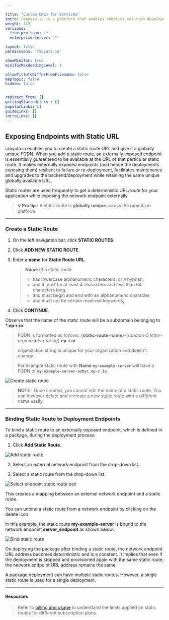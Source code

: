 ```yaml
---

title: "Custom URLs for Services"
intro: rapyuta.io is a platform that enables robotics solution development by providing the necessary software infrastructure and facilitating the interaction between multiple stakeholders who contribute to the solution development.
weight: 343
versions:
  free-pro-team: '*'
  enterprise-server: '*'

layout: false
permissions: 'rapyuta.io'

showMiniToc: true
miniTocMaxHeadingLevel: 4

allowTitleToDifferFromFilename: false
mapTopic: false
hidden: false


redirect_from: []
gettingStartedLinks : []
popularLinks: []
guideLinks: []
introLinks: {}
---
```

## Exposing Endpoints with Static URL

rapyuta.io enables you to create a static route URL and give it a globally unique FQDN. When you add a static route, an externally exposed endpoint is essentially guaranteed to be available at the URL of that particular static route. It makes externally exposed endpoints (and hence the deployments exposing them) resilient to failure or re-deployment, facilitates maintenance and upgrades to the backend/deployment while retaining the same unique globally available URL.



Static routes are used frequently to get a deterministic URL/route for your application while exposing the network endpoint externally

> **💡 Pro tip :** A static route is **globally unique** across the rapyuta.io platform.

---

### Create a Static Route

1. On the left navigation bar, click **STATIC ROUTES**.

2. Click **ADD NEW STATIC ROUTE**.

3. Enter a **name** for **Static Route URL**.

   > **Name** of a static route 
   >
   > - has lowercase alphanumeric characters, or a hyphen, 
   > - and it must be at least 4 characters and less than 64 characters long.
   > - and must begin and end with an alphanumeric character, 
   > - and must not be certain reserved keywords, 

4. Click **CONTINUE**.



Observe that the name of the static route will be a subdomain belonging to **\*.ep-r.io** 

> FQDN is formatted as follows:   {**static-route-name**}-{*random-5 letter-organization-string*}.**ep-r.io** 
>
> organization string is unique for your organization and doesn't change. 
>
> For example static route with **Name** **```my-example-server```** will have a FQDN of   **``` my-example-server-azbyc.ep-r.io ```**



![Create static route](/images/dev-guide/create-software-pkgs/pkg-internals/static-routes/create-sr.png?classes=border,shadow&width=40pc)



> **NOTE** : Once created, you cannot edit the name of a static route. You can however delete and recreate a new static route with a different name easily



---

### Binding Static Route to Deployment Endpoints

To bind a static route to an externally exposed endpoint, which is defined in a package, during the deployment process:

1. Click **Add Static Route**.

![Add static route](/images/dev-guide/create-software-pkgs/pkg-internals/static-routes/add-sr.png?classes=border,shadow&width=40pc)

2. Select an external network endpoint from the drop-down list.

3. Select a static route from the drop-down list.

![Select endpoint static route pair](/images/dev-guide/create-software-pkgs/pkg-internals/static-routes/selection.png?classes=border,shadow&width=40pc)



This creates a mapping between an external network endpoint and a static route. 

You can unbind a static route from a network endpoint by clicking on the delete icon. 

In this example, the static route **my-example-server** is bound to the network endpoint **server_endpoint** as shown below:

![Bind static route](/images/dev-guide/create-software-pkgs/pkg-internals/static-routes/mapping-bind-sr.png?classes=border,shadow&width=40pc)



On deploying the package after binding a static route, the network endpoint URL address becomes deterministic and is a constant. It implies that even if the deployment is stopped and provisioned again with the same static route, the network endpoint URL address remains the same.



A package deployment can have multiple static routes. However, a single static route is used for a single deployment.



---

#### Resources

>  Refer to [billing and usage](/pricing-support/pricing/billing-usage) to understand the limits applied on static routes for different subscription plans.

